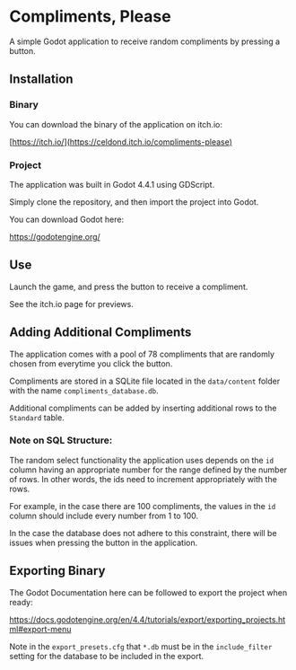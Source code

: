 # Compliments, Please
 
A simple Godot application to receive random compliments by pressing a button.

## Installation

### Binary
You can download the binary of the application on itch.io:

[https://itch.io/](https://celdond.itch.io/compliments-please)

### Project
The application was built in Godot 4.4.1 using GDScript.

Simply clone the repository, and then import the project into Godot.

You can download Godot here:

https://godotengine.org/

## Use

Launch the game, and press the button to receive a compliment.

See the itch.io page for previews.

## Adding Additional Compliments

The application comes with a pool of 78 compliments that are randomly chosen from everytime you click the button.

Compliments are stored in a SQLite file located in the `data/content` folder with the name `compliments_database.db`.

Additional compliments can be added by inserting additional rows to the `Standard` table.

### Note on SQL Structure:

The random select functionality the application uses depends on the `id` column having an appropriate number for the range defined by the number of rows.
In other words, the ids need to increment appropriately with the rows.

For example, in the case there are 100 compliments, the values in the `id` column should include every number from 1 to 100.

In the case the database does not adhere to this constraint, there will be issues when pressing the button in the application.

## Exporting Binary

The Godot Documentation here can be followed to export the project when ready:

https://docs.godotengine.org/en/4.4/tutorials/export/exporting_projects.html#export-menu

Note in the `export_presets.cfg` that `*.db` must be in the `include_filter` setting for the database to be included in the export.
